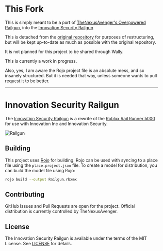 # This Fork
This is simply meant to be a port of [TheNexusAvenger's Overpowered Railgun](https://www.roblox.com/games/240720375/My-Overpowered-Railgun), into the [Innovation Security Railgun](https://www.roblox.com/library/7042600131/Innovation-Security-Railgun).

This is detached from the [original repository](https://github.com/Innovation-Inc-Roblox/Railgun) for purposes of restructuring, but will be kept up-to-date as much as possible with the original repository.

It is not planned for this project to be shared through Wally.

This is currently a work in progress.

Also, yes, I am aware the Rojo project file is an absolute mess, and so insanely structured. But it is needed that way, unless someone wants to pull request it to be better.

*****
# Innovation Security Railgun
The [Innovation Security Railgun](https://www.roblox.com/library/7042600131/Innovation-Security-Railgun)
is a rewrite of the [Roblox Rail Runner 5000](https://www.roblox.com/catalog/79446473/Rail-Runner-5000)
for use with Innovation Inc and Innovation Security.

![Railgun](https://pbs.twimg.com/media/E5VH6zEXwAE1ySN?format=png)

## Building
This project uses [Rojo](https://github.com/rojo-rbx/rojo) for building.
Rojo can be used with syncing to a place file using the `place.project.json`
file. To create a model for distribution, you can build the model file using
Rojo:
```bash
rojo build --output Railgun.rbxmx
```

## Contributing
GitHub Issues and Pull Requests are open for the project.
Official distribution is currently controlled by TheNexusAvenger.

## License
The Innovation Security Railgun is available under
the terms of the MIT License. See [LICENSE](LICENSE)
for details.